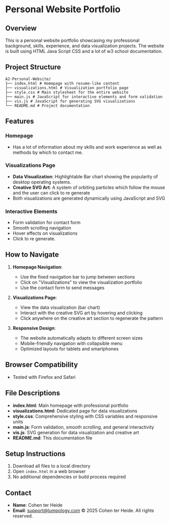 # Personal Website Portfolio

## Overview
This is a personal website portfolio showcasing my professional background, skills, experience, and data visualization projects. The website is built using HTML Java Script CSS and a lot of w3 school documentation.

## Project Structure

````
A2-Personal-Website/
├── index.html # Homepage with resume-like content
├── visualizations.html # Visualization portfolio page
├── style.css # Main stylesheet for the entire website
├── main.js # JavaScript for interactive elements and form validation
├── vis.js # JavaScript for generating SVG visualizations
└── README.md # Project documentation
````


## Features

### Homepage
- Has a lot of information about my skills and work experience as well as methods by which to contact me.

### Visualizations Page
- **Data Visualization**: Highlightable Bar chart showing the popularity of desktop operating systems.
- **Creative SVG Art**: A system of orbiting particles which follow the mouse and the user can click to re generate
- Both visualizations are generated dynamically using JavaScript and SVG

### Interactive Elements
- Form validation for contact form
- Smooth scrolling navigation
- Hover effects on visualizations
- Click to re generate.

## How to Navigate

1. **Homepage Navigation**:
   - Use the fixed navigation bar to jump between sections
   - Click on "Visualizations" to view the visualization portfolio
   - Use the contact form to send messages

2. **Visualizations Page**:
   - View the data visualization (bar chart)
   - Interact with the creative SVG art by hovering and clicking
   - Click anywhere on the creative art section to regenerate the pattern

3. **Responsive Design**:
   - The website automatically adapts to different screen sizes
   - Mobile-friendly navigation with collapsible menu
   - Optimized layouts for tablets and smartphones

## Browser Compatibility
- Tested with Firefox and Safari

## File Descriptions
- **index.html**: Main homepage with professional portfolio
- **visualizations.html**: Dedicated page for data visualizations
- **style.css**: Comprehensive styling with CSS variables and responsive units
- **main.js**: Form validation, smooth scrolling, and general interactivity
- **vis.js**: SVG generation for data visualization and creative art
- **README.md**: This documentation file

## Setup Instructions
1. Download all files to a local directory
2. Open `index.html` in a web browser
3. No additional dependencies or build process required

## Contact
- **Name**: Cohen ter Heide
- **Email**: support@lumpology.com
© 2025 Cohen ter Heide. All rights reserved.
